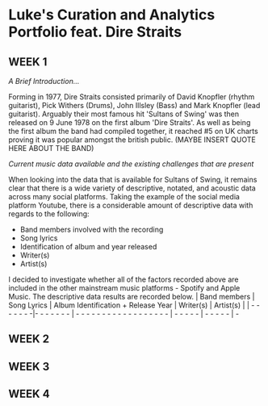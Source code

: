 # Luke's Curation and Analytics Portfolio feat. Dire Straits 
## WEEK 1

*A Brief Introduction...*

Forming in 1977, Dire Straits consisted primarily of David Knopfler (rhythm guitarist), Pick Withers (Drums), John Illsley (Bass) and Mark Knopfler (lead guitarist). Arguably their most famous hit 'Sultans of Swing' was then released on 9 June 1978 on the first album 'Dire Straits'. As well as being the first album the band had compiled together, it reached #5 on UK charts proving it was popular amongst the british public. (MAYBE INSERT QUOTE HERE ABOUT THE BAND)

*Current music data available and the existing challenges that are present*

When looking into the data that is available for Sultans of Swing, it remains clear that there is a wide variety of descriptive, notated, and acoustic data across many social platforms. Taking the example of the social media platform Youtube, there is a considerable amount of descriptive data with regards to the following: 
* Band members involved with the recording 
* Song lyrics 
* Identification of album and year released 
* Writer(s) 
* Artist(s) 

I decided to investigate whether  all of the factors recorded above are included in the other mainstream music platforms - Spotify and Apple Music. The descriptive data results are recorded below. 
| Band members | Song Lyrics | Album Identification + Release Year | Writer(s) | Artist(s) |
| - - - - - - -|- - - - - - - | - - - - - - - - - - - - - - - - - - | - - - - - | - - - - - | -            
            
          

## WEEK 2

## WEEK 3

## WEEK 4
